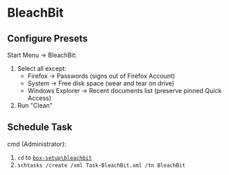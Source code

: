 # BleachBit

## Configure Presets

Start Menu -> BleachBit:
 1. Select all except:
    - Firefox -> Passwords (signs out of Firefox Account)
    - System -> Free disk space (wear and tear on drive)
    - Windows Explorer -> Recent documents list (preserve pinned Quick Access)
 2. Run "Clean"

## Schedule Task

cmd (Administrator):
 1. `cd` to [`box-setup\bleachbit`](https://github.com/collinbarrett/box-setup/tree/master/bleachbit)
 2. `schtasks /create /xml Task-BleachBit.xml /tn BleachBit`

